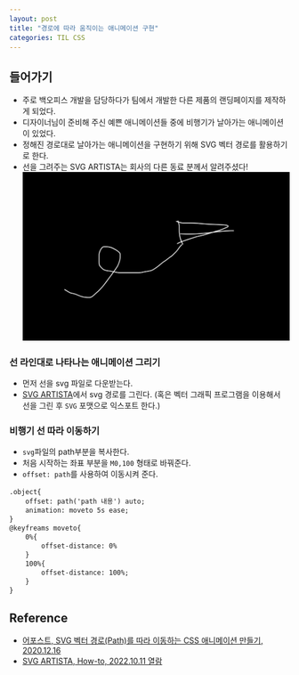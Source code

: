 ```yaml
---
layout: post
title: "경로에 따라 움직이는 애니메이션 구현"
categories: TIL CSS
---
```


## 들어가기

- 주로 백오피스 개발을 담당하다가 팀에서 개발한 다른 제품의 랜딩페이지를 제작하게 되었다.
- 디자이너님이 준비해 주신 예쁜 애니메이션들 중에 비행기가 날아가는 애니메이션이 있었다.
- 정해진 경로대로 날아가는 애니메이션을 구현하기 위해 SVG 벡터 경로를 활용하기로 한다.
- 선을 그려주는 SVG ARTISTA는 회사의 다른 동료 분께서 알려주셨다!
![날아가는 비행기](/assets/img/post/20221011/img_line.jpeg)

### 선 라인대로 나타나는 애니메이션 그리기

- 먼저 선을 svg 파일로 다운받는다.
- [SVG ARTISTA](https://svgartista.net/)에서 svg 경로를 그린다.
  (혹은 벡터 그래픽 프로그램을 이용해서 선을 그린 후 `SVG` 포맷으로 익스포트 한다.)

### 비행기 선 따라 이동하기
- `svg`파일의 path부분을 복사한다.
- 처음 시작하는 좌표 부분을 `M0,100` 형태로 바꿔준다.
- `offset: path`를 사용하여 이동시켜 준다.

```
.object{
    offset: path('path 내용') auto;
    animation: moveto 5s ease;
}
@keyfreams moveto{
    0%{
        offset-distance: 0%
    }
    100%{
        offset-distance: 100%;
    }
}

```

## Reference

- [어포스트, SVG 벡터 경로(Path)를 따라 이동하는 CSS 애니메이션 만들기, 2020.12.16](https://blogpack.tistory.com/885)
- [SVG ARTISTA, How-to, 2022.10.11 열람](https://svgartista.net/how-to/)